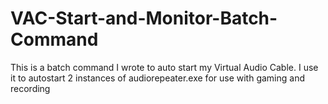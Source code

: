# VAC-Start-and-Monitor-Batch-Command
This is a batch command I wrote to auto start my Virtual Audio Cable. I use it to autostart 2 instances of audiorepeater.exe for use with gaming and recording
